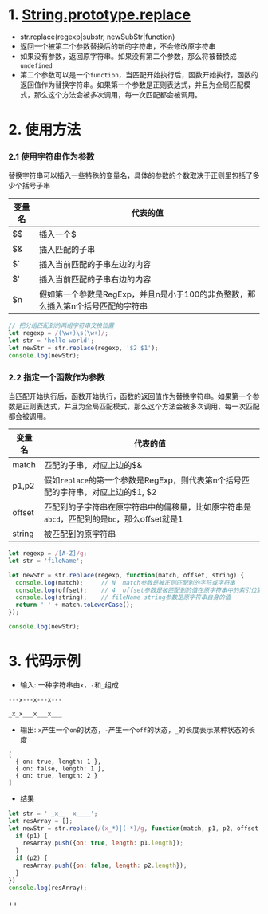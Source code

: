 # 1. [String.prototype.replace](https://developer.mozilla.org/zh-CN/docs/Web/JavaScript/Reference/Global_Objects/String/replace)
+ str.replace(regexp|substr, newSubStr|function)
+ 返回一个被第二个参数替换后的新的字符串，不会修改原字符串
+ 如果没有参数，返回原字符串。如果没有第二个参数，那么将被替换成`undefined`
+ 第二个参数可以是一个`function`，当匹配开始执行后，函数开始执行，函数的返回值作为替换字符串。如果第一个参数是正则表达式，并且为全局匹配模式，那么这个方法会被多次调用，每一次匹配都会被调用。

# 2. 使用方法
### 2.1 使用字符串作为参数
替换字符串可以插入一些特殊的变量名，具体的参数的个数取决于正则里包括了多少个括号子串

|变量名|代表的值|
|-----|--------|
|$$   |插入一个$|
|$&   |插入匹配的子串|
|$`   |插入当前匹配的子串左边的内容|
|$'   |插入当前匹配的子串右边的内容|
|$n   |假如第一个参数是RegExp，并且n是小于100的非负整数，那么插入第n个括号匹配的字符串|

```javascript
// 把分组匹配到的两组字符串交换位置
let regexp = /(\w+)\s(\w+)/;
let str = 'hello world';
let newStr = str.replace(regexp, '$2 $1');
console.log(newStr);
```

### 2.2 指定一个函数作为参数
当匹配开始执行后，函数开始执行，函数的返回值作为替换字符串。如果第一个参数是正则表达式，并且为全局匹配模式，那么这个方法会被多次调用，每一次匹配都会被调用。

|变量名|代表的值|
|-----|--------|
|match|匹配的子串，对应上边的$&|
|p1,p2|假如`replace`的第一个参数是RegExp，则代表第n个括号匹配的字符串，对应上边的$1, $2|
|offset|匹配到的子字符串在原字符串中的偏移量，比如原字符串是`abcd`，匹配到的是`bc`，那么offset就是1|
|string|被匹配到的原字符串   |

```javascript
let regexp = /[A-Z]/g;
let str = 'fileName';

let newStr = str.replace(regexp, function(match, offset, string) {
  console.log(match);     // N  match参数是被正则匹配到的字符或字符串
  console.log(offset);    // 4  offset参数是被匹配到的值在原字符串中的索引位置，这里因为没有用到分组，所以不会有p1，p2参数
  console.log(string);    // fileName string参数是原字符串自身的值
  return '-' + match.toLowerCase();
});

console.log(newStr);
```

# 3. 代码示例
+ 输入: 一种字符串由`x`，`-`和`_`组成

```
---x---x---x---

_x_x___x___x___
```

+ 输出: `x`产生一个`on`的状态，`-`产生一个`off`的状态，`_`的长度表示某种状态的长度

```
[
  { on: true, length: 1 },
  { on: false, length: 1 },
  { on: true, length: 2 }
]
```

+ 结果

```javascript
let str = '-_x__--x____';
let resArray = [];
let newStr = str.replace(/(x_*)|(-*)/g, function(match, p1, p2, offset, string) {
  if (p1) {
    resArray.push({on: true, length: p1.length});
  }
  if (p2) {
    resArray.push({on: false, length: p2.length});
  }
})
console.log(resArray);

```













++
